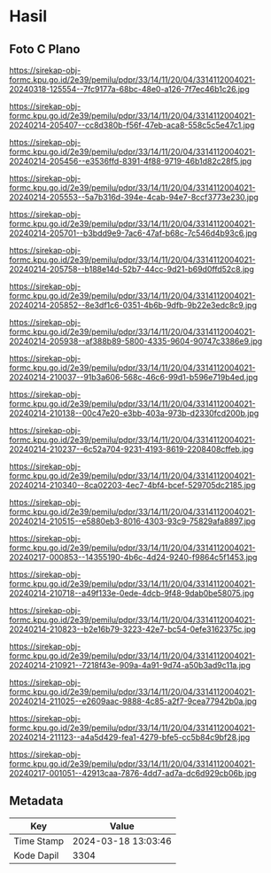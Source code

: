 # Hasil

## Foto C Plano

https://sirekap-obj-formc.kpu.go.id/2e39/pemilu/pdpr/33/14/11/20/04/3314112004021-20240318-125554--7fc9177a-68bc-48e0-a126-7f7ec46b1c26.jpg

https://sirekap-obj-formc.kpu.go.id/2e39/pemilu/pdpr/33/14/11/20/04/3314112004021-20240214-205407--cc8d380b-f56f-47eb-aca8-558c5c5e47c1.jpg

https://sirekap-obj-formc.kpu.go.id/2e39/pemilu/pdpr/33/14/11/20/04/3314112004021-20240214-205456--e3536ffd-8391-4f88-9719-46b1d82c28f5.jpg

https://sirekap-obj-formc.kpu.go.id/2e39/pemilu/pdpr/33/14/11/20/04/3314112004021-20240214-205553--5a7b316d-394e-4cab-94e7-8ccf3773e230.jpg

https://sirekap-obj-formc.kpu.go.id/2e39/pemilu/pdpr/33/14/11/20/04/3314112004021-20240214-205701--b3bdd9e9-7ac6-47af-b68c-7c546d4b93c6.jpg

https://sirekap-obj-formc.kpu.go.id/2e39/pemilu/pdpr/33/14/11/20/04/3314112004021-20240214-205758--b188e14d-52b7-44cc-9d21-b69d0ffd52c8.jpg

https://sirekap-obj-formc.kpu.go.id/2e39/pemilu/pdpr/33/14/11/20/04/3314112004021-20240214-205852--8e3df1c6-0351-4b6b-9dfb-9b22e3edc8c9.jpg

https://sirekap-obj-formc.kpu.go.id/2e39/pemilu/pdpr/33/14/11/20/04/3314112004021-20240214-205938--af388b89-5800-4335-9604-90747c3386e9.jpg

https://sirekap-obj-formc.kpu.go.id/2e39/pemilu/pdpr/33/14/11/20/04/3314112004021-20240214-210037--91b3a606-568c-46c6-99d1-b596e719b4ed.jpg

https://sirekap-obj-formc.kpu.go.id/2e39/pemilu/pdpr/33/14/11/20/04/3314112004021-20240214-210138--00c47e20-e3bb-403a-973b-d2330fcd200b.jpg

https://sirekap-obj-formc.kpu.go.id/2e39/pemilu/pdpr/33/14/11/20/04/3314112004021-20240214-210237--6c52a704-9231-4193-8619-2208408cffeb.jpg

https://sirekap-obj-formc.kpu.go.id/2e39/pemilu/pdpr/33/14/11/20/04/3314112004021-20240214-210340--8ca02203-4ec7-4bf4-bcef-529705dc2185.jpg

https://sirekap-obj-formc.kpu.go.id/2e39/pemilu/pdpr/33/14/11/20/04/3314112004021-20240214-210515--e5880eb3-8016-4303-93c9-75829afa8897.jpg

https://sirekap-obj-formc.kpu.go.id/2e39/pemilu/pdpr/33/14/11/20/04/3314112004021-20240217-000853--14355190-4b6c-4d24-9240-f9864c5f1453.jpg

https://sirekap-obj-formc.kpu.go.id/2e39/pemilu/pdpr/33/14/11/20/04/3314112004021-20240214-210718--a49f133e-0ede-4dcb-9f48-9dab0be58075.jpg

https://sirekap-obj-formc.kpu.go.id/2e39/pemilu/pdpr/33/14/11/20/04/3314112004021-20240214-210823--b2e16b79-3223-42e7-bc54-0efe3162375c.jpg

https://sirekap-obj-formc.kpu.go.id/2e39/pemilu/pdpr/33/14/11/20/04/3314112004021-20240214-210921--7218f43e-909a-4a91-9d74-a50b3ad9c11a.jpg

https://sirekap-obj-formc.kpu.go.id/2e39/pemilu/pdpr/33/14/11/20/04/3314112004021-20240214-211025--e2609aac-9888-4c85-a2f7-9cea77942b0a.jpg

https://sirekap-obj-formc.kpu.go.id/2e39/pemilu/pdpr/33/14/11/20/04/3314112004021-20240214-211123--a4a5d429-fea1-4279-bfe5-cc5b84c9bf28.jpg

https://sirekap-obj-formc.kpu.go.id/2e39/pemilu/pdpr/33/14/11/20/04/3314112004021-20240217-001051--42913caa-7876-4dd7-ad7a-dc6d929cb06b.jpg


## Metadata

| Key        | Value               |
| ---------- | ------------------- |
| Time Stamp | 2024-03-18 13:03:46 |
| Kode Dapil | 3304                |




